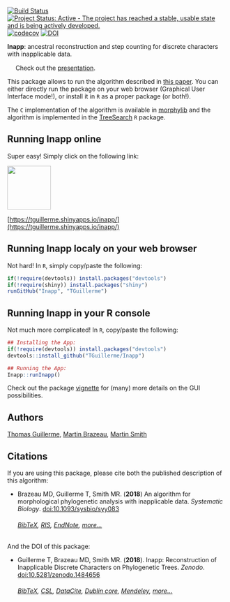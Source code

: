 [![Build Status](https://travis-ci.org/TGuillerme/Inapp.svg?branch=master)](https://travis-ci.org/TGuillerme/Inapp)
[![Project Status: Active - The project has reached a stable, usable state and is being actively developed.](http://www.repostatus.org/badges/latest/active.svg)](http://www.repostatus.org/#active)
[![codecov](https://codecov.io/gh/TGuillerme/Inapp/branch/master/graph/badge.svg)](https://codecov.io/gh/TGuillerme/Inapp)
[![DOI](https://zenodo.org/badge/84838115.svg)](https://zenodo.org/badge/latestdoi/84838115)

**Inapp**: ancestral reconstruction and step counting for discrete characters with inapplicable data.

<a href="https://figshare.com/articles/Guillerme_Evolution2017_pdf/5140222"><img src="http://tguillerme.github.io/images/logo-FS.png" height="15" widht="15"/></a> 
Check out the [presentation](https://figshare.com/articles/Guillerme_Evolution2017_pdf/5140222). 

This package allows to run the algorithm described in [this paper](https://academic.oup.com/sysbio/advance-article/doi/10.1093/sysbio/syy083/5238046).
You can either directly run the package on your web browser (Graphical User Interface mode!), or install it in `R` as a proper package (or both!).

The `C` implementation of the algorithm is available in [morphylib](https://github.com/mbrazeau/morphylib) and the algorithm is implemented in the [TreeSearch](https://github.com/ms609/TreeSearch) `R` package.

## Running Inapp online
Super easy! Simply click on the following link:

<a href="https://tguillerme.shinyapps.io/inapp/"><img src="http://tguillerme.github.io/images/shiny.png" height="100" widht="100"/></a> 

[https://tguillerme.shinyapps.io/inapp/](https://tguillerme.shinyapps.io/inapp/)



## Running Inapp localy on your web browser
Not hard! In `R`, simply copy/paste the following:
```r
if(!require(devtools)) install.packages("devtools")
if(!require(shiny)) install.packages("shiny")
runGitHub("Inapp", "TGuillerme")
```
<!-- Upload the whole thing on shiny servers -->

## Running Inapp in your R console
Not much more complicated! In `R`, copy/paste the following:
```r
## Installing the App:
if(!require(devtools)) install.packages("devtools")
devtools::install_github("TGuillerme/Inapp")

## Running the App:
Inapp::runInapp()
```

Check out the package [vignette](https://tguillerme.github.io/inapp.html) for (many) more details on the GUI possibilities.


Authors
-------
[Thomas Guillerme](http://tguillerme.github.io), [Martin Brazeau](http://www.imperial.ac.uk/people/m.brazeau), [Martin Smith](https://community.dur.ac.uk/martin.smith/)


Citations
-------
If you are using this package, please cite both the published description of this algorithm:

* Brazeau MD, Guillerme T, Smith MR. (**2018**) An algorithm for morphological phylogenetic analysis with inapplicable data. *Systematic Biology*. [doi:10.1093/sysbio/syy083](https://academic.oup.com/sysbio/advance-article/doi/10.1093/sysbio/syy083/5238046)
    ###### [BibTeX](https://academic.oup.com/Citation/Download?resourceId=5238046&resourceType=3&citationFormat=2), [RIS](https://academic.oup.com/Citation/Download?resourceId=5238046&resourceType=3&citationFormat=0), [EndNote](https://academic.oup.com/Citation/Download?resourceId=5238046&resourceType=3&citationFormat=1), [more...](https://academic.oup.com/sysbio/article/68/4/619/5238046#)

And the DOI of this package:

 * Guillerme T, Brazeau MD, Smith MR. (**2018**). Inapp: Reconstruction of Inapplicable Discrete Characters on Phylogenetic Trees. *Zenodo*. [doi:10.5281/zenodo.1484656](http://doi.org/10.5281/zenodo.1484656)
    ###### [BibTeX](https://zenodo.org/record/1484656/export/hx), [CSL](https://zenodo.org/record/1484656/export/csl), [DataCite](https://zenodo.org/record/1484656/export/dcite3), [Dublin core](https://zenodo.org/record/1484656/export/xd), [Mendeley](https://www.mendeley.com/import/?url=https://zenodo.org/record/1484656), [more...](https://zenodo.org/record/1484656/#.XTpLtlBS8W8)
